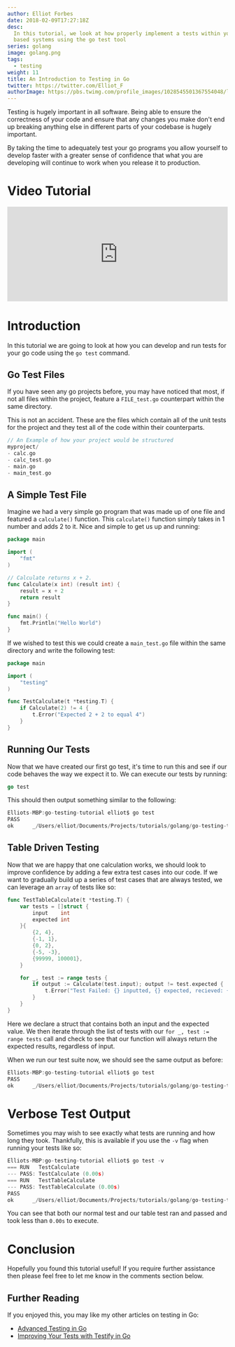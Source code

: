 ```yaml
---
author: Elliot Forbes
date: 2018-02-09T17:27:18Z
desc:
  In this tutorial, we look at how properly implement a tests within your go
  based systems using the go test tool
series: golang
image: golang.png
tags:
  - testing
weight: 11
title: An Introduction to Testing in Go
twitter: https://twitter.com/Elliot_F
authorImage: https://pbs.twimg.com/profile_images/1028545501367554048/lzr43cQv_400x400.jpg
---
```


Testing is hugely important in all software. Being able to ensure the
correctness of your code and ensure that any changes you make don't end up
breaking anything else in different parts of your codebase is hugely important.

By taking the time to adequately test your go programs you allow yourself to
develop faster with a greater sense of confidence that what you are developing
will continue to work when you release it to production.

# Video Tutorial

<div style="position:relative;height:0;padding-bottom:42.76%"><iframe src="https://www.youtube.com/embed/GlA57dHa5Rg?ecver=2" style="position:absolute;width:100%;height:100%;left:0" width="842" height="360" frameborder="0" allow="autoplay; encrypted-media" allowfullscreen></iframe></div>

# Introduction

In this tutorial we are going to look at how you can develop and run tests for
your go code using the `go test` command.

## Go Test Files

If you have seen any go projects before, you may have noticed that most, if not
all files within the project, feature a `FILE_test.go` counterpart within the
same directory.

This is not an accident. These are the files which contain all of the unit tests
for the project and they test all of the code within their counterparts.

```c
// An Example of how your project would be structured
myproject/
- calc.go
- calc_test.go
- main.go
- main_test.go
```

## A Simple Test File

Imagine we had a very simple go program that was made up of one file and
featured a `calculate()` function. This `calculate()` function simply takes in 1
number and adds 2 to it. Nice and simple to get us up and running:

```go
package main

import (
    "fmt"
)

// Calculate returns x + 2.
func Calculate(x int) (result int) {
    result = x + 2
    return result
}

func main() {
    fmt.Println("Hello World")
}
```

If we wished to test this we could create a `main_test.go` file within the same
directory and write the following test:

```go
package main

import (
    "testing"
)

func TestCalculate(t *testing.T) {
    if Calculate(2) != 4 {
        t.Error("Expected 2 + 2 to equal 4")
    }
}
```

## Running Our Tests

Now that we have created our first go test, it's time to run this and see if our
code behaves the way we expect it to. We can execute our tests by running:

```go
go test
```

This should then output something similar to the following:

```c
Elliots-MBP:go-testing-tutorial elliot$ go test
PASS
ok      _/Users/elliot/Documents/Projects/tutorials/golang/go-testing-tutorial  0.007s
```

## Table Driven Testing

Now that we are happy that one calculation works, we should look to improve
confidence by adding a few extra test cases into our code. If we want to
gradually build up a series of test cases that are always tested, we can
leverage an `array` of tests like so:

```go
func TestTableCalculate(t *testing.T) {
    var tests = []struct {
        input    int
        expected int
    }{
        {2, 4},
        {-1, 1},
        {0, 2},
        {-5, -3},
        {99999, 100001},
    }

    for _, test := range tests {
        if output := Calculate(test.input); output != test.expected {
            t.Error("Test Failed: {} inputted, {} expected, recieved: {}", test.input, test.expected, output)
        }
    }
}
```

Here we declare a struct that contains both an input and the expected value. We
then iterate through the list of tests with our `for _, test := range tests`
call and check to see that our function will always return the expected results,
regardless of input.

When we run our test suite now, we should see the same output as before:

```c
Elliots-MBP:go-testing-tutorial elliot$ go test
PASS
ok      _/Users/elliot/Documents/Projects/tutorials/golang/go-testing-tutorial  0.007s
```

# Verbose Test Output

Sometimes you may wish to see exactly what tests are running and how long they
took. Thankfully, this is available if you use the `-v` flag when running your
tests like so:

```c
Elliots-MBP:go-testing-tutorial elliot$ go test -v
=== RUN   TestCalculate
--- PASS: TestCalculate (0.00s)
=== RUN   TestTableCalculate
--- PASS: TestTableCalculate (0.00s)
PASS
ok      _/Users/elliot/Documents/Projects/tutorials/golang/go-testing-tutorial  0.006s
```

You can see that both our normal test and our table test ran and passed and took
less than `0.00s` to execute.

# Conclusion

Hopefully you found this tutorial useful! If you require further assistance then
please feel free to let me know in the comments section below.

## Further Reading

If you enjoyed this, you may like my other articles on testing in Go:

- [Advanced Testing in Go](/golang/advanced-go-testing-tutorial/)
- [Improving Your Tests with Testify in Go](/golang/improving-your-tests-with-testify-go/)
